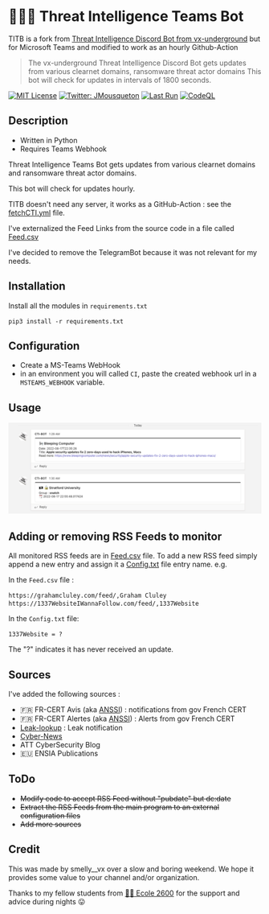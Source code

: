 # 🏴‍☠️🤖 Threat Intelligence Teams Bot

TITB is a fork from [Threat Intelligence Discord Bot from vx-underground](https://github.com/vxunderground/ThreatIntelligenceDiscordBot/) but for Microsoft Teams and modified to work as an hourly Github-Action 

> The vx-underground Threat Intelligence Discord Bot gets updates from various clearnet domains, ransomware threat actor domains This bot will check for updates in intervals of 1800 seconds.

[![MIT License](https://img.shields.io/badge/License-MIT-yellow.svg)](LICENSE)  [![Twitter: JMousqueton](https://img.shields.io/twitter/follow/JMousqueton.svg?style=social)](https://twitter.com/JMousqueton) [![Last Run](https://github.com/JMousqueton/CTI-MSTeams-Bot/actions/workflows/fetchCTI.yml/badge.svg)](.github/workflows/fetchCTI.yml)  [![CodeQL](https://github.com/JMousqueton/CTI-MSTeams-Bot/actions/workflows/codeql-analysis.yml/badge.svg)](.github/workflows/codeql-analysis.yml)

## Description

* Written in Python 
* Requires Teams Webhook

Threat Intelligence Teams Bot gets updates from various clearnet domains and ransomware threat actor domains. 

This bot will check for updates hourly. 

TITB doesn't need any server, it works as a GitHub-Action : see the [fetchCTI.yml](.github/workflows/fetchCTI.yml) file.

I've externalized the Feed Links from the source code in a file called [Feed.csv](Feed.csv)

I've decided to remove the TelegramBot because it was not relevant for my needs. 

## Installation

Install all the modules in ```requirements.txt```
```
pip3 install -r requirements.txt
```
## Configuration

* Create a MS-Teams WebHook  
* in an environment you will called `CI`, paste the created webhook url in a `MSTEAMS_WEBHOOK` variable. 

## Usage 

![](Screenshot.png)

## Adding or removing RSS Feeds to monitor
All monitored RSS feeds are in [Feed.csv](Feed.csv) file. To add a new RSS feed simply append a new entry and assign it a [Config.txt](Config.txt) file entry name. e.g.

In the ```Feed.csv``` file :
```
https://grahamcluley.com/feed/,Graham Cluley
https://1337WebsiteIWannaFollow.com/feed/,1337Website
```

In the ```Config.txt``` file:
```
1337Website = ?
```
The "?" indicates it has never received an update.

## Sources 

I've added the following sources : 

* 🇫🇷 FR-CERT Avis (aka [ANSSI](https://www.ssi.gouv.fr/)) : notifications from gov French CERT 
* 🇫🇷 FR-CERT Alertes (aka [ANSSI](https://www.ssi.gouv.fr/)) : Alerts from gov French CERT 
* [Leak-lookup](https://leak-lookup.com/) : Leak notification 
* [Cyber-News](https://www.cyber-news.fr)
* ATT CyberSecurity Blog 
* 🇪🇺 ENSIA Publications 

## ToDo 

* ~~Modify code to accept RSS Feed without "pubdate" but dc:date~~
* ~~Extract the RSS Feeds from the main program to an external configuration files~~ 
* ~~Add more sources~~ 

## Credit

This was made by smelly__vx over a slow and boring weekend. We hope it provides some value to your channel and/or organization.

Thanks to my fellow students from [🏴‍☠️ Ecole 2600](https://www.ecole2600.com) for the support and advice during nights 😛

